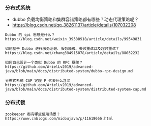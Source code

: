 ### 分布式系统
+ dubbo 负载均衡策略和集群容错策略都有哪些？动态代理策略呢？
+ https://blog.csdn.net/qq_38261137/article/details/107032208

```
Dubbo 的 spi 思想是什么？
https://blog.csdn.net/weixin_39388918/article/details/99549831
```
```
如何基于 Dubbo 进行服务治理、服务降级、失败重试以及超时重试？
https://blog.csdn.net/chang384915878/article/details/88032232
```
```
如何自己设计一个类似 Dubbo 的 RPC 框架？
https://github.com/ArielLv2019/advanced-java/blob/main/docs/distributed-system/dubbo-rpc-design.md
```
```
分布式系统 CAP 定理 P 代表什么含义
https://github.com/ArielLv2019/advanced-java/blob/main/docs/distributed-system/distributed-system-cap.md
```

### 分布式锁
```
zookeeper 都有哪些使用场景？
https://www.cnblogs.com/midoujava/p/11618666.html
```
